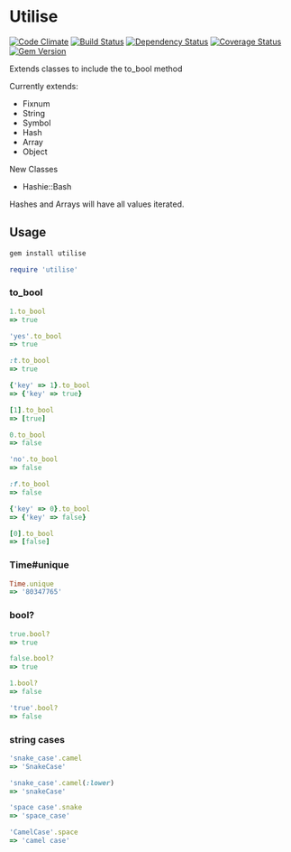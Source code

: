 Utilise
=======

[![Code Climate](https://codeclimate.com/github/benSlaughter/utilise.png)](https://codeclimate.com/github/benSlaughter/utilise)
[![Build Status](https://travis-ci.org/benSlaughter/utilise.png?branch=master)](https://travis-ci.org/benSlaughter/utilise)
[![Dependency Status](https://gemnasium.com/benSlaughter/utilise.png)](https://gemnasium.com/benSlaughter/utilise)
[![Coverage Status](https://coveralls.io/repos/benSlaughter/utilise/badge.png)](https://coveralls.io/r/benSlaughter/utilise)
[![Gem Version](https://badge.fury.io/rb/utilise.png)](http://badge.fury.io/rb/utilise)

Extends classes to include the to_bool method

Currently extends:
 * Fixnum
 * String
 * Symbol
 * Hash
 * Array
 * Object

New Classes
 * Hashie::Bash

Hashes and Arrays will have all values iterated.

## Usage

```ruby
gem install utilise
```

```ruby
require 'utilise'
```

### to_bool

```ruby
1.to_bool
=> true

'yes'.to_bool
=> true

:t.to_bool
=> true

{'key' => 1}.to_bool
=> {'key' => true}

[1].to_bool
=> [true]
```

```ruby
0.to_bool
=> false

'no'.to_bool
=> false

:f.to_bool
=> false

{'key' => 0}.to_bool
=> {'key' => false}

[0].to_bool
=> [false]
```

### Time#unique

```ruby
Time.unique
=> '80347765'
```

### bool?

```ruby
true.bool?
=> true

false.bool?
=> true

1.bool?
=> false

'true'.bool?
=> false
```

### string cases

```ruby
'snake_case'.camel
=> 'SnakeCase'

'snake_case'.camel(:lower)
=> 'snakeCase'

'space case'.snake
=> 'space_case'

'CamelCase'.space
=> 'camel case'
```
